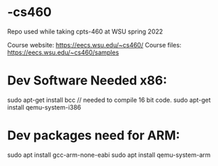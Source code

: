 # -cs460
Repo used while taking cpts-460 at WSU spring 2022

Course website: https://eecs.wsu.edu/~cs460/
Course files: https://eecs.wsu.edu/~cs460/samples

# Dev Software Needed x86:
sudo apt-get install bcc // needed to compile 16 bit code.
sudo apt-get install qemu-system-i386

# Dev packages need for ARM:
sudo apt install gcc-arm-none-eabi
sudo apt install qemu-system-arm


